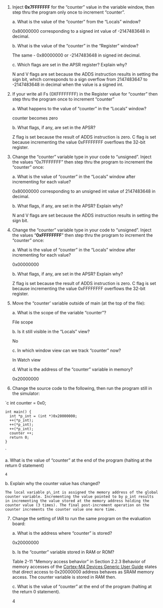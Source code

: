 1. Inject **0x7FFFFFFF** for the “counter” value in the variable window, then step thru the program only once to increment “counter”.

   a. What is the value of the “counter” from the “Locals” window?

	0x80000000 corresponding to a signed int value of -2147483648 in decimal.

   b. What is the value of the “counter” in the “Register” window?

	The same - 0x80000000 or -2147483648 in signed int decimal.

   c. Which flags are set in the APSR register? Explain why?

	N and V flags are set because the ADDS instruction results in setting the sign bit, which corresponds
to a sign overflow from 2147483647 to -2147483648 in decimal when the value is a signed int.

2. If your write all Fs (0XFFFFFFFF) in the Register value for “counter” then step thru the program once to increment “counter”

   a. What happens to the value of “counter” in the “Locals” window?

	counter becomes zero

   b. What flags, if any, are set in the APSR?

	Z flag is set because the result of ADDS instruction is zero. C flag is set because incrementing the value 0xFFFFFFFF overflows the 32-bit register.

3. Change the “counter” variable type in your code to “unsigned”. Inject the values “0x7FFFFFFF” then step thru the program to increment the “counter” once:

   a. What is the value of “counter” in the “Locals” window after incrementing for each value?

	0x80000000 corresponding to an unsigned int value of 2147483648 in decimal.

   b. What flags, if any, are set in the APSR? Explain why?

	N and V flags are set because the ADDS instruction results in setting the sign bit.

4. Change the “counter” variable type in your code to “unsigned”. Inject the values “**0xFFFFFFFF**” then step thru the program to increment the “counter” once:

   a. What is the value of “counter” in the “Locals” window after incrementing for each value?

	0x00000000

   b. What flags, if any, are set in the APSR? Explain why?

	Z flag is set because the result of ADDS instruction is zero. C flag is set because incrementing the value 0xFFFFFFFF overflows the 32-bit register.

5. Move the “counter’ variable outside of main (at the top of the file):

   a. What is the scope of the variable “counter”?

	File scope

   b. Is it still visible in the “Locals” view?

	No

   c. In which window view can we track “counter” now?

	In Watch view

   d. What is the address of the “counter” variable in memory?

	0x20000000

6. Change the source code to the following, then run the program still in the simulator:
		
`c
	int counter = 0x0;

	int main() {
	  int *p_int = (int *)0x20000000;
	  ++(*p_int);
	  ++(*p_int);
	  ++(*p_int);
	  counter ++;
	  return 0;
	}
`

   a. What is the value of “counter” at the end of the program (halting at the return 0 statement)

	4

   b. Explain why the counter value has changed?

	The local variable p\_int is assigned the memory address of the global counter variable. Incrementing the value pointed to by p_int results in incrementing the value stored at the memory address holding the counter value (3 times). The final post-increment operation on the counter increments the counter value one more time.

7. Change the setting of IAR to run the same program on the evaluation board:

   a. What is the address where “counter” is stored?
		
	0x20000000

   b. Is the “counter” variable stored in RAM or ROM?

	Table 2-11 "Memory access behavior" in Section 2.2.3 Behavior of memory accesses of the <a href="http://infocenter.arm.com/help/topic/com.arm.doc.dui0553b/DUI0553.pdf">Cortex-M4 Devices Generic User Guide</a> states that direct access to 0x20000000 address behaves as SRAM memory access. The counter variable is stored in RAM then. 

   c. What is the value of “counter” at the end of the program (halting at the return 0 statement).

	4
